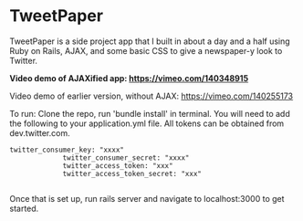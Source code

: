 # TweetPaper

TweetPaper is a side project app that I built in about a day and a half using Ruby on Rails, AJAX, and some basic CSS to give a newspaper-y look to Twitter.

**Video demo of AJAXified app: https://vimeo.com/140348915**

Video demo of earlier version, without AJAX: https://vimeo.com/140255173

To run: Clone the repo, run 'bundle install' in terminal. You will need to add the following to your application.yml file. All tokens can be obtained from dev.twitter.com.

  <pre><code>twitter_consumer_key: "xxxx"
             twitter_consumer_secret: "xxxx"
             twitter_access_token: "xxx"
             twitter_access_token_secret: "xxx"
  </code></pre>

 Once that is set up, run rails server and navigate to localhost:3000 to get started.
